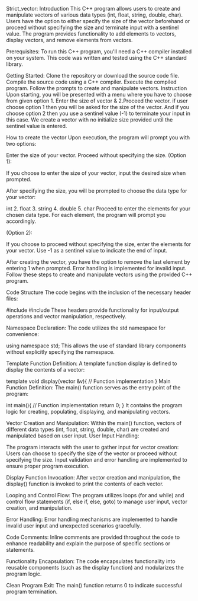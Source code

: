 
Strict_vector:
Introduction
This C++ program allows users to create and manipulate vectors of various data types (int, float, string, double, char). Users have the option to either specify the size of the vector beforehand or proceed without specifying the size and terminate input with a sentinel value. The program provides functionality to add elements to vectors, display vectors, and remove elements from vectors.

Prerequisites:
To run this C++ program, you'll need a C++ compiler installed on your system. This code was written and tested using the C++ standard library.

Getting Started:
Clone the repository or download the source code file.
Compile the source code using a C++ compiler.
Execute the compiled program.
Follow the prompts to create and manipulate vectors.
Instruction
Upon starting, you will be presented with a menu where you have to choose from given option 1. Enter the size of vector & 2.Proceed the vector. if user choose option 1 then you will be asked for the size of the vector. And if you choose option 2 then you use a sentinel value (-1) to terminate your input in this case. We create a vector with no initialize size provided until the sentinel value is entered.

How to create the vector
Upon execution, the program will prompt you with two options:

Enter the size of your vector.
Proceed without specifying the size.
(Option 1):

If you choose to enter the size of your vector, input the desired size when prompted.

After specifying the size, you will be prompted to choose the data type for your vector:

int 2. float 3. string 4. double 5. char
Proceed to enter the elements for your chosen data type. For each element, the program will prompt you accordingly.

(Option 2):

If you choose to proceed without specifying the size, enter the elements for your vector. Use -1 as a sentinel value to indicate the end of input.

After creating the vector, you have the option to remove the last element by entering 1 when prompted. Error handling is implemented for invalid input. Follow these steps to create and manipulate vectors using the provided C++ program.

Code Structure
The code begins with the inclusion of the necessary header files:

#include <iostream>
#include <vector>
These headers provide functionality for input/output operations and vector manipulation, respectively.

Namespace Declaration:
The code utilizes the std namespace for convenience:

using namespace std;
This allows the use of standard library components without explicitly specifying the namespace.

Template Function Definition:
A template function display is defined to display the contents of a vector:

template <class T>
void display(vector<T> &v){
    // Function implementation
}
Main Function Definition:
The main() function serves as the entry point of the program:

int main(){
    // Function implementation
    return 0;
}
It contains the program logic for creating, populating, displaying, and manipulating vectors.

Vector Creation and Manipulation:
Within the main() function, vectors of different data types (int, float, string, double, char) are created and manipulated based on user input. User Input Handling:

The program interacts with the user to gather input for vector creation: Users can choose to specify the size of the vector or proceed without specifying the size. Input validation and error handling are implemented to ensure proper program execution.

Display Function Invocation:
After vector creation and manipulation, the display() function is invoked to print the contents of each vector.

Looping and Control Flow:
The program utilizes loops (for and while) and control flow statements (if, else if, else, goto) to manage user input, vector creation, and manipulation.

Error Handling:
Error handling mechanisms are implemented to handle invalid user input and unexpected scenarios gracefully.

Code Comments:
Inline comments are provided throughout the code to enhance readability and explain the purpose of specific sections or statements.

Functionality Encapsulation:
The code encapsulates functionality into reusable components (such as the display function) and modularizes the program logic.

Clean Program Exit:
The main() function returns 0 to indicate successful program termination.
